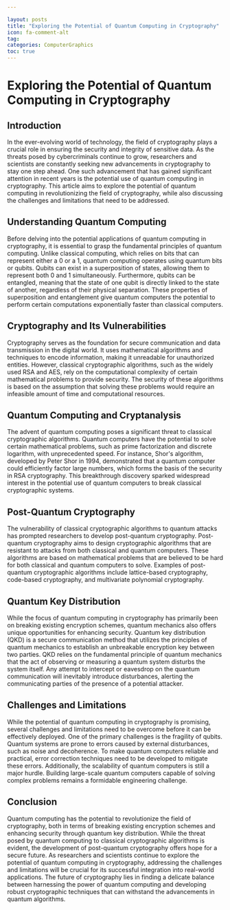 ```yaml
---

layout: posts
title: "Exploring the Potential of Quantum Computing in Cryptography"
icon: fa-comment-alt
tag:      
categories: ComputerGraphics
toc: true
---
```




# Exploring the Potential of Quantum Computing in Cryptography

## Introduction

In the ever-evolving world of technology, the field of cryptography plays a crucial role in ensuring the security and integrity of sensitive data. As the threats posed by cybercriminals continue to grow, researchers and scientists are constantly seeking new advancements in cryptography to stay one step ahead. One such advancement that has gained significant attention in recent years is the potential use of quantum computing in cryptography. This article aims to explore the potential of quantum computing in revolutionizing the field of cryptography, while also discussing the challenges and limitations that need to be addressed.

## Understanding Quantum Computing

Before delving into the potential applications of quantum computing in cryptography, it is essential to grasp the fundamental principles of quantum computing. Unlike classical computing, which relies on bits that can represent either a 0 or a 1, quantum computing operates using quantum bits or qubits. Qubits can exist in a superposition of states, allowing them to represent both 0 and 1 simultaneously. Furthermore, qubits can be entangled, meaning that the state of one qubit is directly linked to the state of another, regardless of their physical separation. These properties of superposition and entanglement give quantum computers the potential to perform certain computations exponentially faster than classical computers.

## Cryptography and Its Vulnerabilities

Cryptography serves as the foundation for secure communication and data transmission in the digital world. It uses mathematical algorithms and techniques to encode information, making it unreadable for unauthorized entities. However, classical cryptographic algorithms, such as the widely used RSA and AES, rely on the computational complexity of certain mathematical problems to provide security. The security of these algorithms is based on the assumption that solving these problems would require an infeasible amount of time and computational resources.

## Quantum Computing and Cryptanalysis

The advent of quantum computing poses a significant threat to classical cryptographic algorithms. Quantum computers have the potential to solve certain mathematical problems, such as prime factorization and discrete logarithm, with unprecedented speed. For instance, Shor's algorithm, developed by Peter Shor in 1994, demonstrated that a quantum computer could efficiently factor large numbers, which forms the basis of the security in RSA cryptography. This breakthrough discovery sparked widespread interest in the potential use of quantum computers to break classical cryptographic systems.

## Post-Quantum Cryptography

The vulnerability of classical cryptographic algorithms to quantum attacks has prompted researchers to develop post-quantum cryptography. Post-quantum cryptography aims to design cryptographic algorithms that are resistant to attacks from both classical and quantum computers. These algorithms are based on mathematical problems that are believed to be hard for both classical and quantum computers to solve. Examples of post-quantum cryptographic algorithms include lattice-based cryptography, code-based cryptography, and multivariate polynomial cryptography.

## Quantum Key Distribution

While the focus of quantum computing in cryptography has primarily been on breaking existing encryption schemes, quantum mechanics also offers unique opportunities for enhancing security. Quantum key distribution (QKD) is a secure communication method that utilizes the principles of quantum mechanics to establish an unbreakable encryption key between two parties. QKD relies on the fundamental principle of quantum mechanics that the act of observing or measuring a quantum system disturbs the system itself. Any attempt to intercept or eavesdrop on the quantum communication will inevitably introduce disturbances, alerting the communicating parties of the presence of a potential attacker.

## Challenges and Limitations

While the potential of quantum computing in cryptography is promising, several challenges and limitations need to be overcome before it can be effectively deployed. One of the primary challenges is the fragility of qubits. Quantum systems are prone to errors caused by external disturbances, such as noise and decoherence. To make quantum computers reliable and practical, error correction techniques need to be developed to mitigate these errors. Additionally, the scalability of quantum computers is still a major hurdle. Building large-scale quantum computers capable of solving complex problems remains a formidable engineering challenge.

## Conclusion

Quantum computing has the potential to revolutionize the field of cryptography, both in terms of breaking existing encryption schemes and enhancing security through quantum key distribution. While the threat posed by quantum computing to classical cryptographic algorithms is evident, the development of post-quantum cryptography offers hope for a secure future. As researchers and scientists continue to explore the potential of quantum computing in cryptography, addressing the challenges and limitations will be crucial for its successful integration into real-world applications. The future of cryptography lies in finding a delicate balance between harnessing the power of quantum computing and developing robust cryptographic techniques that can withstand the advancements in quantum algorithms.